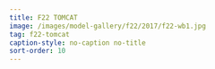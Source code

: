 ```yaml
---
title: F22 TOMCAT
image: /images/model-gallery/f22/2017/f22-wb1.jpg
tag: f22-tomcat
caption-style: no-caption no-title
sort-order: 10
---
```

